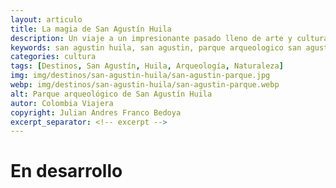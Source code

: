 ```yaml
---
layout: articulo
title: La magia de San Agustín Huila
description: Un viaje a un impresionante pasado lleno de arte y cultura en las montañas del Huila
keywords: san agustin huila, san agustin, parque arqueologico san agustin, sanagustin
categories: cultura
tags: [Destinos, San Agustín, Huila, Arqueología, Naturaleza]
img: img/destinos/san-agustin-huila/san-agustin-parque.jpg
webp: img/destinos/san-agustin-huila/san-agustin-parque.webp
alt: Parque arqueológico de San Agustín Huila
autor: Colombia Viajera
copyright: Julian Andres Franco Bedoya
excerpt_separator: <!-- excerpt -->
---
```

# En desarrollo

<!-- excerpt -->
<!-- 
## 3 años intentando

Abril de 2017. Desde esta fecha llevaba intentando más de 9 proyectos web diferentes. Todo a raíz del desastre en la ciudad de Mocoa que mi esposa y yo enfrentamos en la fecha ya mencionada.

![Desastre en Mocoa 2017]({{ site.baseurl }}/img/magazine/2020-05-09/mocoa.jpg "Avalancha en Mocoa de Abril de 2017")

Cuando nuestra situación económica estaba en su momento más difícil, mi Dios Jehová y mi familia fueron mi auxilio.

Mi hermano consiguió las recetas de nuestros helados y las compartió con la familia. Mis padres consiguieron un préstamo... ¡y comenzamos GurCoff!

## El mundo se detiene. Y San Agustín también

Sí. Ninguno nos esperamos este receso económico. Y menos nosotros. Llevábamos 7 meses de duro trabajo para que nuestra comunidad se enamore de nuestros productos y servicio.

Por fin las cosas salían mucho mejor. Y al pueblito de San Agustín, que ya sentimos como nuestro pueblito querido, le encantaba nuestra heladería. **Así que, ¿ahora qué haríamos?**

![San Agustín sin turistas]({{ site.baseurl }}/img/magazine/2020-05-09/san-agustin.jpg "Calle de San Agustín Huila")

## "Si quieres un cambio, cambia lo que haces"

**Me gusta leer mucho. También veo muchos videos sobre tutoriales y capacitaciones de negocios**. Allí aprendí que tenía dos opciones durante la cuarentena:

> "Me dedico a hacer nada y ver películas o jugar. O me dedico a capacitarme bien para sacar mi negocio adelante"

Lo comprendí cuando leí la frase de este subtítulo:

> "Si quieres un cambio, cambia lo que haces"

El conferenciante explicaba que cuando uno quiere hacer cambios en su vida, y sigue haciendo lo mismo, pues todo resulta en lo mismo. Nada cambia. Pero si cambias lo que haces con *tus hábitos, tu tiempo, tus métodos, tu forma de hacer tu trabajo, tu negocio,* entonces al final, algún cambio verás en tus resultados.

## "¡Hagamos cambios!"

Después de pasarme un mes estudiando, intenté aplicar lo aprendido para ayudar a mi comunidad. Pero no fue posible. Muchos factores no favorecieron otro proyecto más. -->
